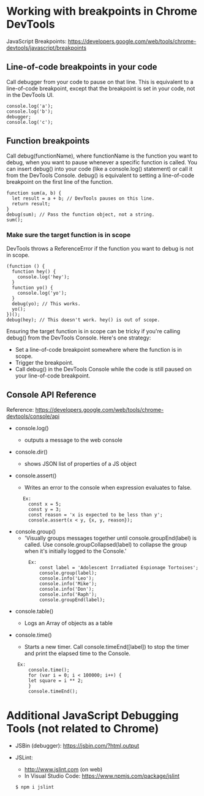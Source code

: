 # Working with breakpoints in Chrome DevTools

JavaScript Breakpoints: https://developers.google.com/web/tools/chrome-devtools/javascript/breakpoints

## Line-of-code breakpoints in your code
Call debugger from your code to pause on that line. This is equivalent to a line-of-code breakpoint, except that the breakpoint is set in your code, not in the DevTools UI.
```
console.log('a');
console.log('b');
debugger;
console.log('c');
```

## Function breakpoints
Call debug(functionName), where functionName is the function you want to debug, when you want to pause whenever a specific function is called. You can insert debug() into your code (like a console.log() statement) or call it from the DevTools Console. debug() is equivalent to setting a line-of-code breakpoint on the first line of the function.
```
function sum(a, b) {
  let result = a + b; // DevTools pauses on this line.
  return result;
}
debug(sum); // Pass the function object, not a string.
sum();
```

### Make sure the target function is in scope
DevTools throws a ReferenceError if the function you want to debug is not in scope.
```
(function () {
  function hey() {
    console.log('hey');
  }
  function yo() {
    console.log('yo');
  }
  debug(yo); // This works.
  yo();
})();
debug(hey); // This doesn't work. hey() is out of scope.
```
Ensuring the target function is in scope can be tricky if you're calling debug() from the DevTools Console. Here's one strategy:
* Set a line-of-code breakpoint somewhere where the function is in scope.
* Trigger the breakpoint.
* Call debug() in the DevTools Console while the code is still paused on your line-of-code breakpoint.



## Console API Reference

Reference: https://developers.google.com/web/tools/chrome-devtools/console/api

* console.log() 
  * outputs a message to the web console
  
* console.dir()
  * shows JSON list of properties of a JS object
  
* console.assert()
  * Writes an error to the console when expression evaluates to false.
  
```
      Ex: 
        const x = 5;
        const y = 3;
        const reason = 'x is expected to be less than y';
        console.assert(x < y, {x, y, reason});
```
      
* console.group()
  * 'Visually groups messages together until console.groupEnd(label) is called. Use console.groupCollapsed(label) to collapse the group when it's initially logged to the Console.'
  
```
        Ex:
            const label = 'Adolescent Irradiated Espionage Tortoises';
            console.group(label);
            console.info('Leo');
            console.info('Mike');
            console.info('Don');
            console.info('Raph');
            console.groupEnd(label);
```

* console.table()
  * Logs an Array of objects as a table
  
* console.time()
  * Starts a new timer. Call console.timeEnd([label]) to stop the timer and print the elapsed time to the Console.
  
```
    Ex:
        console.time();
        for (var i = 0; i < 100000; i++) {
        let square = i ** 2;
        }
        console.timeEnd();   
  ```

# Additional JavaScript Debugging Tools (not related to Chrome)

* JSBin (debugger): https://jsbin.com/?html,output

* JSLint: 
    * http://www.jslint.com (on web) 
    * In Visual Studio Code: https://www.npmjs.com/package/jslint
    
    ```
    $ npm i jslint
    ```
